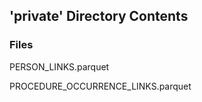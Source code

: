 ## 'private' Directory Contents

### Files

PERSON_LINKS.parquet

PROCEDURE_OCCURRENCE_LINKS.parquet

